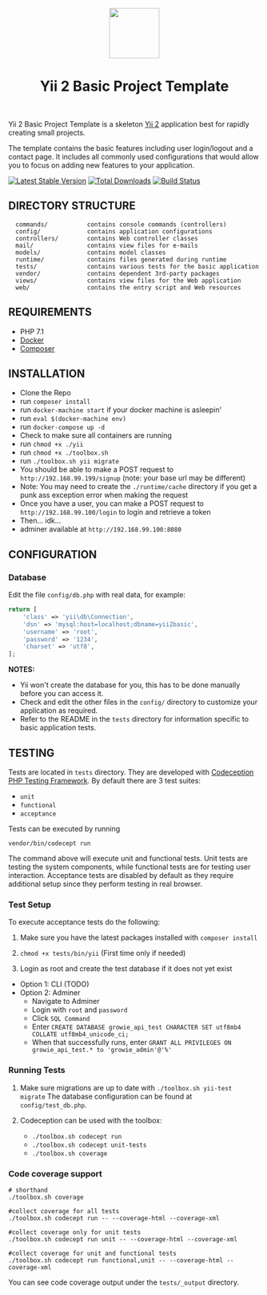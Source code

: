 <p align="center">
    <a href="https://github.com/yiisoft" target="_blank">
        <img src="https://avatars0.githubusercontent.com/u/993323" height="100px">
    </a>
    <h1 align="center">Yii 2 Basic Project Template</h1>
    <br>
</p>

Yii 2 Basic Project Template is a skeleton [Yii 2](http://www.yiiframework.com/) application best for
rapidly creating small projects.

The template contains the basic features including user login/logout and a contact page.
It includes all commonly used configurations that would allow you to focus on adding new
features to your application.

[![Latest Stable Version](https://img.shields.io/packagist/v/yiisoft/yii2-app-basic.svg)](https://packagist.org/packages/yiisoft/yii2-app-basic)
[![Total Downloads](https://img.shields.io/packagist/dt/yiisoft/yii2-app-basic.svg)](https://packagist.org/packages/yiisoft/yii2-app-basic)
[![Build Status](https://travis-ci.org/yiisoft/yii2-app-basic.svg?branch=master)](https://travis-ci.org/yiisoft/yii2-app-basic)

DIRECTORY STRUCTURE
-------------------

      commands/           contains console commands (controllers)
      config/             contains application configurations
      controllers/        contains Web controller classes
      mail/               contains view files for e-mails
      models/             contains model classes
      runtime/            contains files generated during runtime
      tests/              contains various tests for the basic application
      vendor/             contains dependent 3rd-party packages
      views/              contains view files for the Web application
      web/                contains the entry script and Web resources



REQUIREMENTS
------------

* PHP 7.1
* [Docker](https://docs.docker.com/)
* [Composer](https://getcomposer.org/doc/00-intro.md#installation-linux-unix-macos)


INSTALLATION
------------
* Clone the Repo
* run `composer install`
* run `docker-machine start` if your docker machine is asleepin'
* run `eval $(docker-machine env)`
* run `docker-compose up -d`
* Check to make sure all containers are running
* run `chmod +x ./yii`
* run `chmod +x ./toolbox.sh`
* run `./toolbox.sh yii migrate`
* You should be able to make a POST request to `http://192.168.99.199/signup` (note: your base url may be different)
* Note: You may need to create the `./runtime/cache` directory if you get a punk ass exception error when making the request
* Once you have a user, you can make a POST request to `http://192.168.99.100/login` to login and retrieve a token
* Then... idk...
* adminer available at `http://192.168.99.100:8080`


CONFIGURATION
-------------

### Database

Edit the file `config/db.php` with real data, for example:

```php
return [
    'class' => 'yii\db\Connection',
    'dsn' => 'mysql:host=localhost;dbname=yii2basic',
    'username' => 'root',
    'password' => '1234',
    'charset' => 'utf8',
];
```

**NOTES:**
- Yii won't create the database for you, this has to be done manually before you can access it.
- Check and edit the other files in the `config/` directory to customize your application as required.
- Refer to the README in the `tests` directory for information specific to basic application tests.


TESTING
-------

Tests are located in `tests` directory. They are developed with [Codeception PHP Testing Framework](http://codeception.com/).
By default there are 3 test suites:

- `unit`
- `functional`
- `acceptance`

Tests can be executed by running

```
vendor/bin/codecept run
```

The command above will execute unit and functional tests. Unit tests are testing the system components, while functional
tests are for testing user interaction. Acceptance tests are disabled by default as they require additional setup since
they perform testing in real browser. 


### Test Setup

To execute acceptance tests do the following:  

1. Make sure you have the latest packages installed with `composer install`
2. `chmod +x tests/bin/yii` (First time only if needed)

3. Login as root and create the test database if it does not yet exist
* Option 1: CLI (TODO)
* Option 2: Adminer
    - Navigate to Adminer
    - Login with `root` and `password`
    - Click `SQL Command`
    - Enter `CREATE DATABASE growie_api_test CHARACTER SET utf8mb4 COLLATE utf8mb4_unicode_ci;`
    - When that successfully runs, enter `GRANT ALL PRIVILEGES ON growie_api_test.* to 'growie_admin'@'%'`


### Running Tests
1. Make sure migrations are up to date with `./toolbox.sh yii-test migrate`
   The database configuration can be found at `config/test_db.php`.

2. Codeception can be used with the toolbox:  
    * `./toolbox.sh codecept run`
    * `./toolbox.sh codecept unit-tests`
    * `./toolbox.sh coverage` 
### Code coverage support

```
# shorthand
./toolbox.sh coverage

#collect coverage for all tests
./toolbox.sh codecept run -- --coverage-html --coverage-xml

#collect coverage only for unit tests
./toolbox.sh codecept run unit -- --coverage-html --coverage-xml

#collect coverage for unit and functional tests
./toolbox.sh codecept run functional,unit -- --coverage-html --coverage-xml
```

You can see code coverage output under the `tests/_output` directory.
